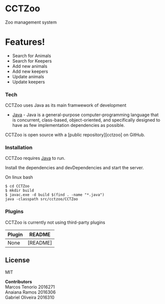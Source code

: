 <h1><a id="CCTZoo_0"></a>CCTZoo</h1>
<p>Zoo management system</p>
<h1><a id="Features_4"></a>Features!</h1>
<ul>
<li>Search for Animals</li>
<li>Search for Keepers</li>
<li>Add new animals</li>
<li>Add new keepers</li>
<li>Update animals</li>
<li>Update keepers</li>

</ul>
<h3><a id="Tech_13"></a>Tech</h3>
<p>CCTZoo uses Java as its main framwework of development</p>
<ul>
<li><a href="https://www.oracle.com/java/index.html">Java</a> - Java is a general-purpose computer-programming language that is concurrent, class-based, object-oriented, and specifically designed to have as few implementation dependencies as possible.</li>
</ul>
<p>CCTZoo is open source with a [public repository][cctzoo] on GitHub.</p>
<h3><a id="Installation_21"></a>Installation</h3>
<p>CCTZoo requires <a href="https://www.oracle.com/java/index.html">Java</a> to run.</p>
<p>Install the dependencies and devDependencies and start the server.</p>
<p>On linux bash</p>
<pre><code class="language-sh">$ <span class="hljs-built_in">cd</span> CCTZoo
$ mkdir build
$ javac.exe <span class="hljs-operator">-d</span> build $(find . -name <span class="hljs-string">"*.java"</span>)
java -classpath src/cctzoo/CCTZoo
</code></pre>
<h3><a id="Plugins_35"></a>Plugins</h3>
<p>CCTZoo is currently not using third-party plugins</p>
<table class="table table-striped table-bordered">
<thead>
<tr>
<th>Plugin</th>
<th>README</th>
</tr>
</thead>
<tbody>
<tr>
<td>None</td>
<td>[README]</td>
</tr>
</tbody>
</table>
<h2><a id="License_43"></a>License</h2>
<p>MIT</p>
<p><strong>Contributors</strong><br>
Marcos Tenorio 2016271<br>
Anaiana Ramos 2016306<br>
Gabriel Oliveira 2016310</p>

[cctzoo]: <https://github.com/marcosTenorio/CctZoo>
